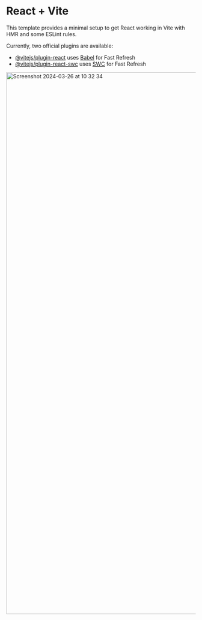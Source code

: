 # React + Vite

This template provides a minimal setup to get React working in Vite with HMR and some ESLint rules.

Currently, two official plugins are available:

- [@vitejs/plugin-react](https://github.com/vitejs/vite-plugin-react/blob/main/packages/plugin-react/README.md) uses [Babel](https://babeljs.io/) for Fast Refresh
- [@vitejs/plugin-react-swc](https://github.com/vitejs/vite-plugin-react-swc) uses [SWC](https://swc.rs/) for Fast Refresh

<img width="1440" alt="Screenshot 2024-03-26 at 10 32 34" src="https://github.com/yokeesan/food-del/assets/87594425/2c9eff03-bf4f-418b-864b-acf83175e85c">

